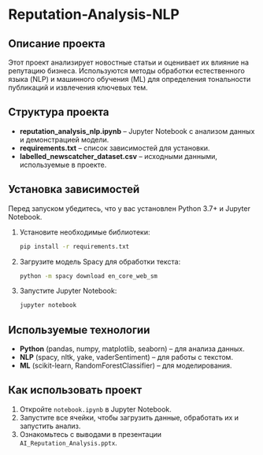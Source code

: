 # Reputation-Analysis-NLP

## Описание проекта
Этот проект анализирует новостные статьи и оценивает их влияние на репутацию бизнеса. 
Используются методы обработки естественного языка (NLP) и машинного обучения (ML) для определения тональности публикаций и извлечения ключевых тем.

## Структура проекта
- **reputation_analysis_nlp.ipynb** – Jupyter Notebook с анализом данных и демонстрацией модели.
- **requirements.txt** – список зависимостей для установки.
- **labelled_newscatcher_dataset.csv** – исходными данными, используемые в проекте.

## Установка зависимостей
Перед запуском убедитесь, что у вас установлен Python 3.7+ и Jupyter Notebook.

1. Установите необходимые библиотеки:
   ```bash
   pip install -r requirements.txt
   ```

2. Загрузите модель Spacy для обработки текста:
   ```bash
   python -m spacy download en_core_web_sm
   ```

3. Запустите Jupyter Notebook:
   ```bash
   jupyter notebook
   ```

## Используемые технологии
- **Python** (pandas, numpy, matplotlib, seaborn) – для анализа данных.
- **NLP** (spacy, nltk, yake, vaderSentiment) – для работы с текстом.
- **ML** (scikit-learn, RandomForestClassifier) – для моделирования.

## Как использовать проект
1. Откройте `notebook.ipynb` в Jupyter Notebook.
2. Запустите все ячейки, чтобы загрузить данные, обработать их и запустить анализ.
3. Ознакомьтесь с выводами в презентации `AI_Reputation_Analysis.pptx`.
